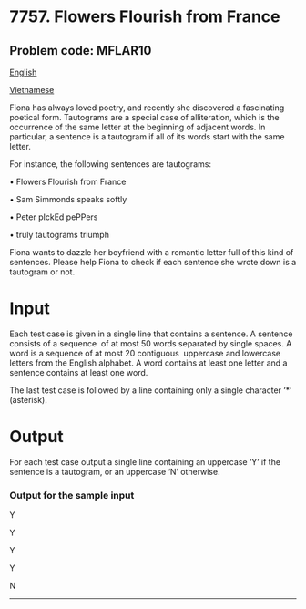 # 7757\. Flowers Flourish from France

## Problem code: MFLAR10






[English](/problems/MTEMP/en/)

[Vietnamese](/problems/MTEMP/vn/)




Fiona has always loved poetry, and recently she discovered a fascinating
poetical form. Tautograms are a special case of alliteration, which is the
occurrence of the same letter at the beginning of adjacent words. In
particular, a sentence is a tautogram if all of its words start with the same
letter.

For instance, the following sentences are tautograms:

• Flowers Flourish from France

• Sam Simmonds speaks softly

• Peter pIckEd pePPers

• truly tautograms triumph

Fiona wants to dazzle her boyfriend with a romantic letter full of this kind
of sentences. Please help Fiona to check if each sentence she wrote down is a
tautogram or not.


# Input


Each test case is given in a single line that contains a sentence. A sentence
consists of a sequence  of at most 50 words separated by single spaces. A word
is a sequence of at most 20 contiguous  uppercase and lowercase letters from
the English alphabet. A word contains at least one letter and a sentence
contains at least one word.

The last test case is followed by a line containing only a single character
‘*’ (asterisk).

  


# Output


For each test case output a single line containing an uppercase ‘Y’ if the
sentence is a tautogram, or an uppercase ‘N’ otherwise.



### Output for the sample input

Y

Y

Y

Y

N






* * *


